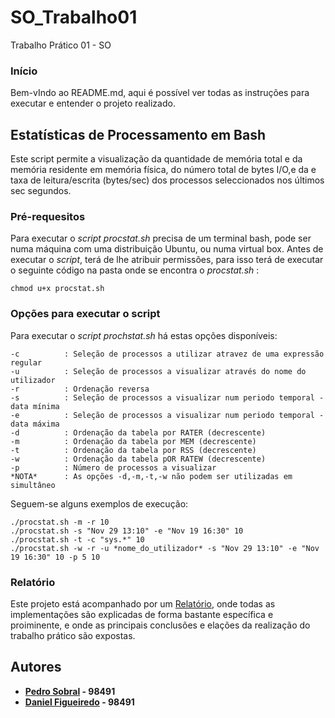 # SO_Trabalho01
Trabalho Prático 01 - SO

###  Início
Bem-vIndo ao README.md, aqui é possível ver todas as instruções para executar e entender o projeto realizado.

## Estatísticas de Processamento em Bash
Este script permite a visualização da quantidade de memória total e da memória residente em memória física, do número total de bytes I/O,e da e taxa de leitura/escrita (bytes/sec) dos processos seleccionados nos últimos sec segundos.

### Pré-requesitos 
Para executar o *script procstat.sh* precisa de um terminal bash, pode ser numa máquina com uma distribuição Ubuntu, ou numa virtual box.
Antes de executar o *script*, terá de lhe atribuir permissões, para isso terá de executar o seguinte código na pasta onde se encontra o *procstat.sh* :

```
chmod u+x procstat.sh
```

### Opções para executar o script

Para executar o *script prochstat.sh* há estas opções disponíveis:

    -c          : Seleção de processos a utilizar atravez de uma expressão regular
    -u          : Seleção de processos a visualizar através do nome do utilizador
    -r          : Ordenação reversa
    -s          : Seleção de processos a visualizar num periodo temporal - data mínima
    -e          : Seleção de processos a visualizar num periodo temporal - data máxima
    -d          : Ordenação da tabela por RATER (decrescente)
    -m          : Ordenação da tabela por MEM (decrescente)
    -t          : Ordenação da tabela por RSS (decrescente)
    -w          : Ordenação da tabela pOR RATEW (decrescente)
    -p          : Número de processos a visualizar
    *NOTA*      : As opções -d,-m,-t,-w não podem ser utilizadas em simultâneo

Seguem-se alguns exemplos de execução:

```
./procstat.sh -m -r 10
./procstat.sh -s "Nov 29 13:10" -e "Nov 19 16:30" 10
./procstat.sh -t -c "sys.*" 10
./procstat.sh -w -r -u *nome_do_utilizador* -s "Nov 29 13:10" -e "Nov 19 16:30" 10 -p 5 10
```

### Relatório
Este projeto está acompanhado por um [Relatório](/Relatório), onde todas as implementações são explicadas de forma bastante específica e proiminente, e onde as principais conclusões e elações da realização do trabalho prático são expostas.

## Autores

 - **[Pedro Sobral](https://github.com/TheScorpoi) - 98491**
 - **[Daniel Figueiredo](https://github.com/daniff15) - 98491**
